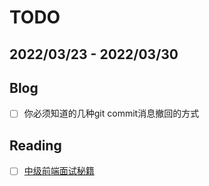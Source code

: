 # TODO

## 2022/03/23 - 2022/03/30

## Blog

- [ ] 你必须知道的几种git commit消息撤回的方式

## Reading

- [ ] [中级前端面试秘籍](https://juejin.cn/post/6844904115428917255)


